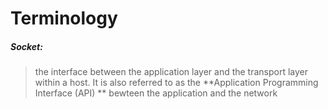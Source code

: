 # Terminology





##### Socket:

> the interface between the application layer and the transport layer within a host. It is also referred to as the **Application Programming Interface (API) ** bewteen the application and the network

